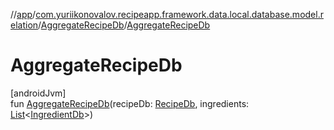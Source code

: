 //[app](../../../index.md)/[com.yuriikonovalov.recipeapp.framework.data.local.database.model.relation](../index.md)/[AggregateRecipeDb](index.md)/[AggregateRecipeDb](-aggregate-recipe-db.md)

# AggregateRecipeDb

[androidJvm]\
fun [AggregateRecipeDb](-aggregate-recipe-db.md)(recipeDb: [RecipeDb](../../com.yuriikonovalov.recipeapp.framework.data.local.database.model/-recipe-db/index.md), ingredients: [List](https://kotlinlang.org/api/latest/jvm/stdlib/kotlin.collections/-list/index.html)&lt;[IngredientDb](../../com.yuriikonovalov.recipeapp.framework.data.local.database.model/-ingredient-db/index.md)&gt;)
